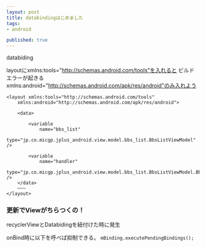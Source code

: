 ```yaml
---
layout: post
title: databindingはじめました
tags:
- android

published: true
---
```


databiding

layoutにxmlns:tools="http://schemas.android.com/tools"を入れると
ビルドエラーが起きる
xmlns:android="http://schemas.android.com/apk/res/android"のみ入れよう


```
<layout xmlns:tools="http://schemas.android.com/tools"
    xmlns:android="http://schemas.android.com/apk/res/android">

    <data>

        <variable
            name="bbs_list"
            type="jp.co.micgp.jplus_android.view.model.bbs_list.BbsListViewModel" />

        <variable
            name="handler"
            type="jp.co.micgp.jplus_android.view.model.bbs_list.BbsListViewModel.BbsListModelHandler" />
    </data>
    ~~~
</layout>
```

### 更新でViewがちらつくの！

recyclerViewとDatabidingを紐付けた時に発生

onBind時に以下を呼べば抑制できる。
`mBinding.executePendingBindings();`